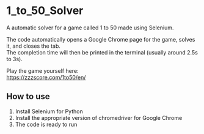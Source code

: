 # 1_to_50_Solver
A automatic solver for a game called 1 to 50 made using Selenium.

The code automatically opens a Google Chrome page for the game, solves it, and closes the tab.\
The completion time will then be printed in the terminal (usually around 2.5s to 3s).

Play the game yourself here:\
https://zzzscore.com/1to50/en/

## How to use
1. Install Selenium for Python
2. Install the appropriate version of chromedriver for Google Chrome
3. The code is ready to run
